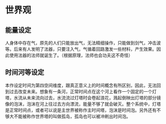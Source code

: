

# 世界观

## 能量设定

人身体中存在气，原先的人们只能放出气，无法精细操作，只能做到剑气，冲击波等。后来有人发明了法器，只要注入气，气循着回路激发一些材料，产生效果。因此使用法器的法师就诞生了。（根据原理，法师也会功夫这不奇怪）

## 时间河等设定

本作设定时间为第四空间维度，跟真正意义上的时间概念有所区别，因此，无法回到过去改变未来。想象有一条河，正常时间点在这个河上看作一个固定的一个灯塔，水流从未来流向过去，水流流过灯塔时会卷起浪花，溅起倒映出灯塔的部分镜像的泡沫，泡沫在河上往过去方向漂流，能量不够了就会破灭。整个系统中，灯塔是正常时间点，或者可以说是主世界被称作主时间塔，泡沫是时间泡。另外还有不够大不能被称作世界塔的叫做孤岛，孤岛也可以被冲刷出时间泡。